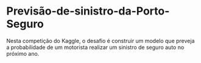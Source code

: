 # Previsão-de-sinistro-da-Porto-Seguro
Nesta competição do Kaggle, o desafio é construir um modelo que preveja a probabilidade de um motorista realizar um sinistro de seguro auto no próximo ano.

